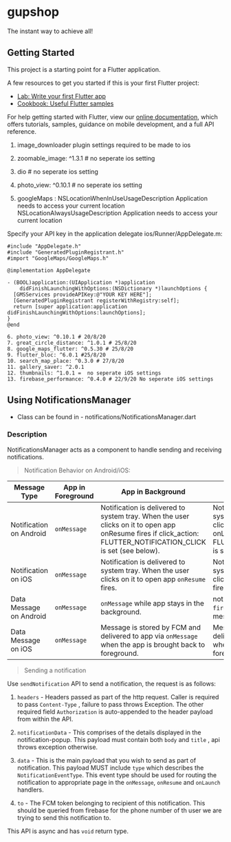 # gupshop

The instant way to achieve all!

## Getting Started

This project is a starting point for a Flutter application.

A few resources to get you started if this is your first Flutter project:

- [Lab: Write your first Flutter app](https://flutter.dev/docs/get-started/codelab)
- [Cookbook: Useful Flutter samples](https://flutter.dev/docs/cookbook)

For help getting started with Flutter, view our
[online documentation](https://flutter.dev/docs), which offers tutorials,
samples, guidance on mobile development, and a full API reference.

1. image_downloader plugin settings required to be made to ios

2. zoomable_image: ^1.3.1 # no seperate ios setting

3. dio # no seperate ios setting

4. photo_view: ^0.10.1 # no seperate ios setting

5. googleMaps :
<key>NSLocationWhenInUseUsageDescription</key>
    <string>Application needs to access your current location</string>
    <key>NSLocationAlwaysUsageDescription</key>
    <string>Application needs to access your current location</string>



Specify your API key in the application delegate ios/Runner/AppDelegate.m:

```
#include "AppDelegate.h"
#include "GeneratedPluginRegistrant.h"
#import "GoogleMaps/GoogleMaps.h"

@implementation AppDelegate

- (BOOL)application:(UIApplication *)application
    didFinishLaunchingWithOptions:(NSDictionary *)launchOptions {
  [GMSServices provideAPIKey:@"YOUR KEY HERE"];
  [GeneratedPluginRegistrant registerWithRegistry:self];
  return [super application:application didFinishLaunchingWithOptions:launchOptions];
}
@end

6. photo_view: ^0.10.1 # 20/8/20
7. great_circle_distance: ^1.0.1 # 25/8/20
8. google_maps_flutter: ^0.5.30 # 25/8/20
9. flutter_bloc: ^6.0.1 #25/8/20
10. search_map_place: ^0.3.0 # 27/8/20
11. gallery_saver: ^2.0.1
12. thumbnails: ^1.0.1 =  no seperate iOS settings
13. firebase_performance: ^0.4.0 # 22/9/20 No seperate iOS settings
```

## Using NotificationsManager

* Class can be found in - notifications/NotificationsManager.dart

### Description

NotificationsManager acts as a component to handle sending and receiving notifications. 

>Notification Behavior on Android/iOS: 

Message Type | App in Foreground | App in Background | App Terminated
------------ | ------------- | --------- | --------
Notification on Android | `onMessage` | Notification is delivered to system tray. When the user clicks on it to open app onResume fires if click_action: FLUTTER_NOTIFICATION_CLICK is set (see below). | Notification is delivered to system tray. When the user clicks on it to open app onLaunch fires if click_action: FLUTTER_NOTIFICATION_CLICK is set (see below).
Notification on iOS | `onMessage` | Notification is delivered to system tray. When the user clicks on it to open app `onResume` fires. | Notification is delivered to system tray. When the user clicks on it to open app `onLaunch` fires.
Data Message on Android | `onMessage` | `onMessage` while app stays in the background. | not supported by `firebase_messaging` plugin, message is lost.
Data Message on iOS | `onMessage` | Message is stored by FCM and delivered to app via `onMessage` when the app is brought back to foreground. | Message is stored by FCM and delivered to app via `onMessage` when the app is brought back to foreground.

> Sending a notification

Use `sendNotification` API to send a notification, the request is as follows:

1. `headers` - Headers passed as part of the http request. Caller is required to pass `Content-Type` , failure to pass throws Exception. The other required field `Authorization` is auto-appended to the header payload from within the API.

2. `notificationData` - This comprises of the details displayed in the notification-popup. This payload must contain both `body` and `title` , api throws exception otherwise.

3. `data` - This is the main payload that you wish to send as part of notification. This payload MUST include `type` which describes the `NotificationEventType`. This event type should be used for routing the notification to appropriate page in the `onMessage`, `onResume` and `onLaunch` handlers.

4. `to` - The FCM token belonging to recipient of this notification. This should be queried from firebase for the phone number of th user we are trying to send this notification to.     

This API is async and has `void` return type.

